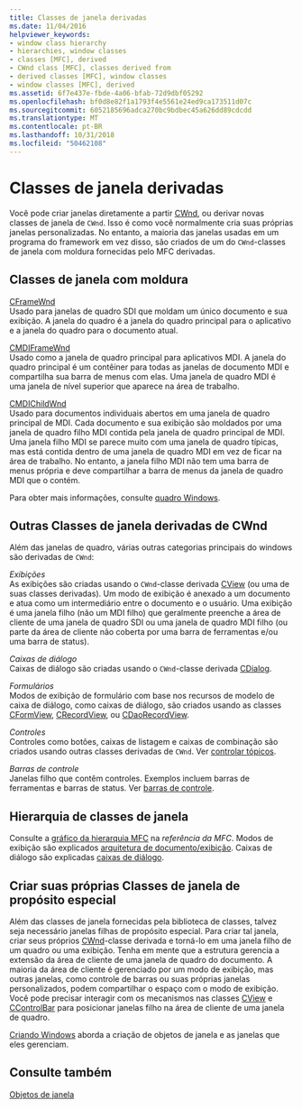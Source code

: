 ```yaml
---
title: Classes de janela derivadas
ms.date: 11/04/2016
helpviewer_keywords:
- window class hierarchy
- hierarchies, window classes
- classes [MFC], derived
- CWnd class [MFC], classes derived from
- derived classes [MFC], window classes
- window classes [MFC], derived
ms.assetid: 6f7e437e-fbde-4a06-bfab-72d9dbf05292
ms.openlocfilehash: bf0d8e82f1a1793f4e5561e24ed9ca173511d07c
ms.sourcegitcommit: 6052185696adca270bc9bdbec45a626dd89cdcdd
ms.translationtype: MT
ms.contentlocale: pt-BR
ms.lasthandoff: 10/31/2018
ms.locfileid: "50462108"
---
```

# <a name="derived-window-classes"></a>Classes de janela derivadas

Você pode criar janelas diretamente a partir [CWnd](../mfc/reference/cwnd-class.md), ou derivar novas classes de janela de `CWnd`. Isso é como você normalmente cria suas próprias janelas personalizadas. No entanto, a maioria das janelas usadas em um programa do framework em vez disso, são criados de um do `CWnd`-classes de janela com moldura fornecidas pelo MFC derivadas.

## <a name="frame-window-classes"></a>Classes de janela com moldura

[CFrameWnd](../mfc/reference/cframewnd-class.md)<br/>
Usado para janelas de quadro SDI que moldam um único documento e sua exibição. A janela do quadro é a janela do quadro principal para o aplicativo e a janela do quadro para o documento atual.

[CMDIFrameWnd](../mfc/reference/cmdiframewnd-class.md)<br/>
Usado como a janela de quadro principal para aplicativos MDI. A janela do quadro principal é um contêiner para todas as janelas de documento MDI e compartilha sua barra de menus com elas. Uma janela de quadro MDI é uma janela de nível superior que aparece na área de trabalho.

[CMDIChildWnd](../mfc/reference/cmdichildwnd-class.md)<br/>
Usado para documentos individuais abertos em uma janela de quadro principal de MDI. Cada documento e sua exibição são moldados por uma janela de quadro filho MDI contida pela janela de quadro principal de MDI. Uma janela filho MDI se parece muito com uma janela de quadro típicas, mas está contida dentro de uma janela de quadro MDI em vez de ficar na área de trabalho. No entanto, a janela filho MDI não tem uma barra de menus própria e deve compartilhar a barra de menus da janela de quadro MDI que o contém.

Para obter mais informações, consulte [quadro Windows](../mfc/frame-windows.md).

## <a name="other-window-classes-derived-from-cwnd"></a>Outras Classes de janela derivadas de CWnd

Além das janelas de quadro, várias outras categorias principais do windows são derivadas de `CWnd`:

*Exibições*<br/>
As exibições são criadas usando o `CWnd`-classe derivada [CView](../mfc/reference/cview-class.md) (ou uma de suas classes derivadas). Um modo de exibição é anexado a um documento e atua como um intermediário entre o documento e o usuário. Uma exibição é uma janela filho (não um MDI filho) que geralmente preenche a área de cliente de uma janela de quadro SDI ou uma janela de quadro MDI filho (ou parte da área de cliente não coberta por uma barra de ferramentas e/ou uma barra de status).

*Caixas de diálogo*<br/>
Caixas de diálogo são criadas usando o `CWnd`-classe derivada [CDialog](../mfc/reference/cdialog-class.md).

*Formulários*<br/>
Modos de exibição de formulário com base nos recursos de modelo de caixa de diálogo, como caixas de diálogo, são criados usando as classes [CFormView](../mfc/reference/cformview-class.md), [CRecordView](../mfc/reference/crecordview-class.md), ou [CDaoRecordView](../mfc/reference/cdaorecordview-class.md).

*Controles*<br/>
Controles como botões, caixas de listagem e caixas de combinação são criados usando outras classes derivadas de `CWnd`. Ver [controlar tópicos](../mfc/controls-mfc.md).

*Barras de controle*<br/>
Janelas filho que contêm controles. Exemplos incluem barras de ferramentas e barras de status. Ver [barras de controle](../mfc/control-bars.md).

## <a name="window-class-hierarchy"></a>Hierarquia de classes de janela

Consulte a [gráfico da hierarquia MFC](../mfc/hierarchy-chart.md) na *referência da MFC*. Modos de exibição são explicados [arquitetura de documento/exibição](../mfc/document-view-architecture.md). Caixas de diálogo são explicadas [caixas de diálogo](../mfc/dialog-boxes.md).

## <a name="creating-your-own-special-purpose-window-classes"></a>Criar suas próprias Classes de janela de propósito especial

Além das classes de janela fornecidas pela biblioteca de classes, talvez seja necessário janelas filhas de propósito especial. Para criar tal janela, criar seus próprios [CWnd](../mfc/reference/cwnd-class.md)-classe derivada e torná-lo em uma janela filho de um quadro ou uma exibição. Tenha em mente que a estrutura gerencia a extensão da área de cliente de uma janela de quadro do documento. A maioria da área de cliente é gerenciado por um modo de exibição, mas outras janelas, como controle de barras ou suas próprias janelas personalizados, podem compartilhar o espaço com o modo de exibição. Você pode precisar interagir com os mecanismos nas classes [CView](../mfc/reference/cview-class.md) e [CControlBar](../mfc/reference/ccontrolbar-class.md) para posicionar janelas filho na área de cliente de uma janela de quadro.

[Criando Windows](../mfc/creating-windows.md) aborda a criação de objetos de janela e as janelas que eles gerenciam.

## <a name="see-also"></a>Consulte também

[Objetos de janela](../mfc/window-objects.md)

